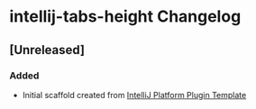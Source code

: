 <!-- Keep a Changelog guide -> https://keepachangelog.com -->

# intellij-tabs-height Changelog

## [Unreleased]
### Added
- Initial scaffold created from [IntelliJ Platform Plugin Template](https://github.com/JetBrains/intellij-platform-plugin-template)
